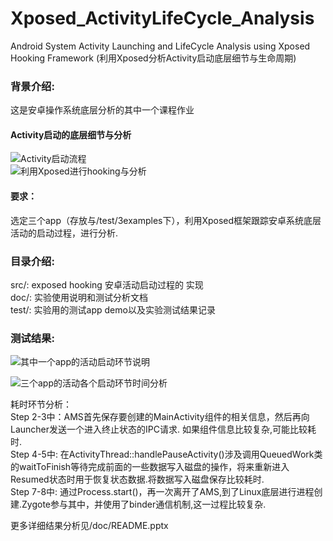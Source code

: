 # Xposed_ActivityLifeCycle_Analysis
Android System Activity Launching and  LifeCycle Analysis using Xposed Hooking Framework (利用Xposed分析Activity启动底层细节与生命周期)  

### 背景介绍:  
这是安卓操作系统底层分析的其中一个课程作业
#### Activity启动的底层细节与分析  
![Activity启动流程](https://github.com/meton-robean/Xposed_ActivityLifeCycle_Analysis/blob/master/doc/Activity_Launching_Details2.png)  
![利用Xposed进行hooking与分析](https://github.com/meton-robean/Xposed_ActivityLifeCycle_Analysis/blob/master/doc/Activity_Hooking_Details.png) 

#### 要求：  
选定三个app（存放与/test/3examples下），利用Xposed框架跟踪安卓系统底层活动的启动过程，进行分析.  

### 目录介绍:  
src/: exposed hooking 安卓活动启动过程的 实现  
doc/: 实验使用说明和测试分析文档  
test/: 实验用的测试app demo以及实验测试结果记录  

### 测试结果:   
![其中一个app的活动启动环节说明](https://github.com/meton-robean/Xposed_ActivityLifeCycle_Analysis/blob/master/test/test_result_backup/pic2/FileManager.png)  

![三个app的活动各个启动环节时间分析](https://github.com/meton-robean/Xposed_ActivityLifeCycle_Analysis/blob/master/test/test_result_backup/pic2/exposed_1.png)  

耗时环节分析：  
Step 2-3中：AMS首先保存要创建的MainActivity组件的相关信息，然后再向Launcher发送一个进入终止状态的IPC请求. 如果组件信息比较复杂,可能比较耗时.  
Step 4-5中: 在ActivityThread::handlePauseActivity()涉及调用QueuedWork类的waitToFinish等待完成前面的一些数据写入磁盘的操作，将来重新进入Resumed状态时用于恢复状态数据.将数据写入磁盘保存比较耗时.  
Step 7-8中: 通过Process.start()，再一次离开了AMS,到了Linux底层进行进程创建.Zygote参与其中，并使用了binder通信机制,这一过程比较复杂.  

更多详细结果分析见/doc/README.pptx
 


